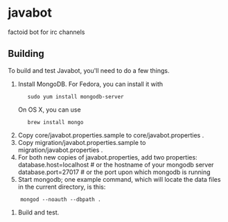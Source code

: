 javabot
=======

factoid bot for irc channels

Building
--------
To build and test Javabot, you'll need to do a few things.

1. Install MongoDB.
   For Fedora, you can install it with 
   ```
      sudo yum install mongodb-server
   ```
   On OS X, you can use
   ```
      brew install mongo
   ```
1. Copy core/javabot.properties.sample to core/javabot.properties .
1. Copy migration/javabot.properties.sample to migration/javabot.properties .
1. For both new copies of javabot.properties, add two properties:
   database.host=localhost # or the hostname of your mongodb server
   database.port=27017 # or the port upon which mongodb is running
1. Start mongodb; one example command, which will locate the data files in the
   current directory, is this:  
```
    mongod --noauth --dbpath .
```
1. Build and test.
